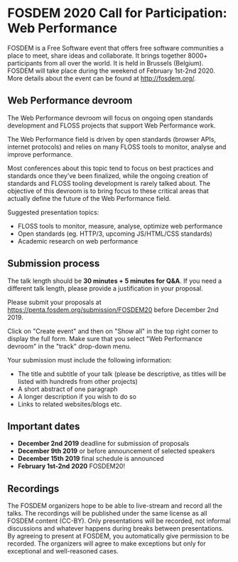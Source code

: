 # FOSDEM 2020 Call for Participation: Web Performance

FOSDEM is a Free Software event that offers free software communities a place to meet, share ideas and collaborate. It brings together 8000+ participants from all over the world. It is held in Brussels (Belgium). FOSDEM will take place during the weekend of February 1st-2nd 2020. More details about the event can be found at http://fosdem.org/.

## Web Performance devroom

The Web Performance devroom will focus on ongoing open standards development and FLOSS projects that support Web Performance work.

The Web Performance field is driven by open standards (browser APIs, internet protocols) and relies on many FLOSS tools to monitor, analyse and improve performance.

Most conferences about this topic tend to focus on best practices and standards once they’ve been finalized, while the ongoing creation of standards and FLOSS tooling development is rarely talked about. The objective of this devroom is to bring focus to these critical areas that actually define the future of the Web Performance field.

Suggested presentation topics:
- FLOSS tools to monitor, measure, analyse, optimize web performance
- Open standards (eg. HTTP/3, upcoming JS/HTML/CSS standards)
- Academic research on web performance

## Submission process

The talk length should be **30 minutes + 5 minutes for Q&A**. If you need a different talk length, please provide a justification in your proposal.

Please submit your proposals at https://penta.fosdem.org/submission/FOSDEM20 before December 2nd 2019.

Click on "Create event" and then on "Show all" in the top right corner to display the full form. Make sure that you select "Web Performance devroom" in the "track" drop-down menu.

Your submission must include the following information:

- The title and subtitle of your talk (please be descriptive, as titles will be listed with hundreds from other projects)
- A short abstract of one paragraph
- A longer description if you wish to do so
- Links to related websites/blogs etc.

## Important dates

- **December 2nd 2019** deadline for submission of proposals
- **December 9th 2019** or before announcement of selected speakers
- **December 15th 2019** final schedule is announced
- **February 1st-2nd 2020** FOSDEM20!

## Recordings

The FOSDEM organizers hope to be able to live-stream and record all the talks. The recordings will be published under the same license as all FOSDEM content (CC-BY). Only presentations will be recorded, not informal discussions and whatever happens during breaks between presentations. By agreeing to present at FOSDEM, you automatically give permission to be recorded. The organizers will agree to make exceptions but only for exceptional and well-reasoned cases.


